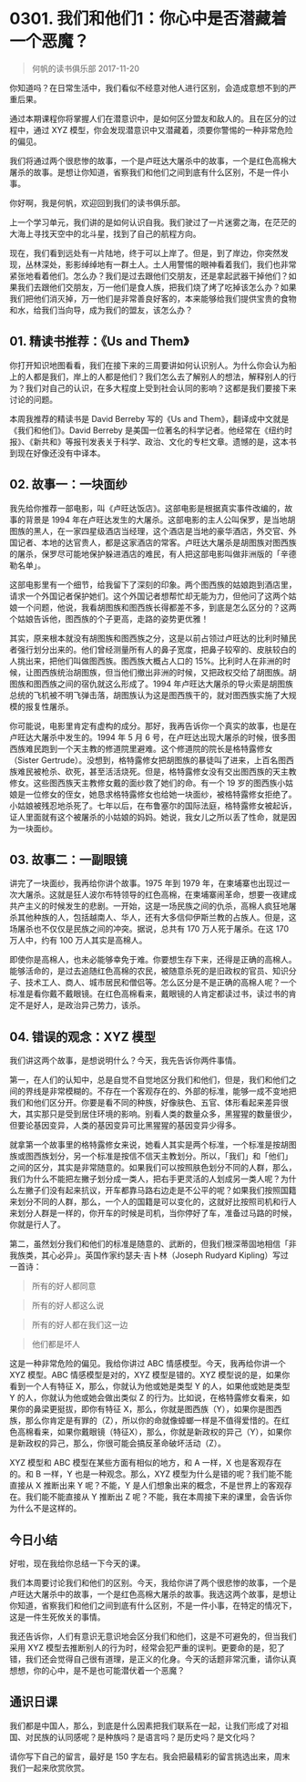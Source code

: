 # 0301. 我们和他们1：你心中是否潜藏着一个恶魔？
> 何帆的读书俱乐部
2017-11-20

你知道吗？在日常生活中，我们看似不经意对他人进行区别，会造成意想不到的严重后果。

通过本期课程你将掌握人们在潜意识中，是如何区分盟友和敌人的。且在区分的过程中，通过 XYZ 模型，你会发现潜意识中又潜藏着，须要你警惕的一种非常危险的偏见。

我们将通过两个很悲惨的故事，一个是卢旺达大屠杀中的故事，一个是红色高棉大屠杀的故事。是想让你知道，省察我们和他们之间到底有什么区别，不是一件小事。

你好啊，我是何帆，欢迎回到我们的读书俱乐部。

上一个学习单元，我们讲的是如何认识自我。我们驶过了一片迷雾之海，在茫茫的大海上寻找天空中的北斗星，找到了自己的航程方向。

现在，我们看到远处有一片陆地，终于可以上岸了。但是，到了岸边，你突然发现，丛林深处，影影绰绰地有一群土人。土人用警惕的眼神看着我们，我们也非常紧张地看着他们。怎么办？我们是过去跟他们交朋友，还是拿起武器干掉他们？如果我们去跟他们交朋友，万一他们是食人族，把我们烧了烤了吃掉该怎么办？如果我们把他们消灭掉，万一他们是非常善良好客的，本来能够给我们提供宝贵的食物和水，给我们当向导，成为我们的盟友，该怎么办？

## 01. 精读书推荐：《Us and Them》

你打开知识地图看看，我们在接下来的三周要讲如何认识别人。为什么你会认为船上的人都是我们，岸上的人都是他们？我们怎么去了解别人的想法，解释别人的行为？我们对自己的认识，在多大程度上受到社会认同的影响？这都是我们要接下来讨论的问题。

本周我推荐的精读书是 David Berreby 写的《Us and Them》，翻译成中文就是《我们和他们》。David Berreby 是美国一位著名的科学记者。他经常在《纽约时报》、《新共和》等报刊发表关于科学、政治、文化的专栏文章。遗憾的是，这本书到现在好像还没有中译本。

## 02. 故事一：一块面纱

我先给你推荐一部电影，叫《卢旺达饭店》。这部电影是根据真实事件改编的，故事的背景是 1994 年在卢旺达发生的大屠杀。这部电影的主人公叫保罗，是当地胡图族的黑人，在一家四星级酒店当经理，这个酒店是当地的豪华酒店，外交官、外国记者、本地的达官贵人，都是这家酒店的常客。卢旺达大屠杀是胡图族对图西族的屠杀，保罗尽可能地保护躲进酒店的难民，有人把这部电影叫做非洲版的「辛德勒名单」。

这部电影里有一个细节，给我留下了深刻的印象。两个图西族的姑娘跑到酒店里，请求一个外国记者保护她们。这个外国记者想帮忙却无能为力，但他问了这两个姑娘一个问题，他说，我看胡图族和图西族长得都差不多，到底是怎么区分的？这两个姑娘告诉他，图西族的个子更高，走路的姿势更优雅！

其实，原来根本就没有胡图族和图西族之分，这是以前占领过卢旺达的比利时殖民者强行划分出来的。他们曾经测量所有人的鼻子宽度，把鼻子较窄的、皮肤较白的人挑出来，把他们叫做图西族。图西族大概占人口的 15%。比利时人在非洲的时候，让图西族统治胡图族，但当他们撤出非洲的时候，又把政权交给了胡图族。胡图族和图西族之间的宿仇就这么形成了。1994 年卢旺达大屠杀的导火索是胡图族总统的飞机被不明飞弹击落，胡图族认为这是图西族干的，就对图西族实施了大规模的报复性屠杀。

你可能说，电影里肯定有虚构的成分。那好，我再告诉你一个真实的故事，也是在卢旺达大屠杀中发生的。1994 年 5 月 6 号，在卢旺达出现大屠杀的时候，很多图西族难民跑到一个天主教的修道院里避难。这个修道院的院长是格特露修女（Sister Gertrude）。没想到，格特露修女把胡图族的暴徒叫了进来，上百名图西族难民被枪杀、砍死，甚至活活烧死。但是，格特露修女没有交出图西族的天主教修女。这些图西族天主教修女戴的面纱救了她们的命。有一个 19 岁的图西族小姑娘是一位修女的侄女，她恳求格特露修女也给她一块面纱，被格特露修女拒绝了。小姑娘被残忍地杀死了。七年以后，在布鲁塞尔的国际法庭，格特露修女被起诉，证人里面就有这个被屠杀的小姑娘的妈妈。她说，我女儿之所以丢了性命，就是因为一块面纱。

## 03. 故事二：一副眼镜

讲完了一块面纱，我再给你讲个故事。1975 年到 1979 年，在柬埔寨也出现过一次大屠杀。这就是狂人波尔布特领导的红色高棉，在柬埔寨闹革命，想要一夜建成共产主义的时候发生的悲剧。一开始，这是一场民族之间的仇杀，高棉人疯狂地屠杀其他种族的人，包括越南人、华人，还有大多信仰伊斯兰教的占族人。但是，这场屠杀也不仅仅是民族之间的冲突。据说，总共有 170 万人死于屠杀。在这 170 万人中，约有 100 万人其实是高棉人。

即使你是高棉人，也未必能够幸免于难。你要想生存下来，还得是正确的高棉人。能够活命的，是过去追随红色高棉的农民，被随意杀死的是旧政权的官员、知识分子、技术工人、商人、城市居民和僧侣等。怎么区分是不是正确的高棉人呢？一个标准是看你戴不戴眼镜。在红色高棉看来，戴眼镜的人肯定都读过书，读过书的肯定不是好人，是政治异己势力，该杀。

## 04. 错误的观念：XYZ 模型

我们讲这两个故事，是想说明什么？今天，我先告诉你两件事情。

第一，在人们的认知中，总是自觉不自觉地区分我们和他们，但是，我们和他们之间的界线是非常模糊的。不存在一个客观存在的、外部的标准，能够一成不变地把我们和他们区分开。你要是看不同的种族，好像肤色、五官、体形看起来差异很大，其实那只是受到居住环境的影响。别看人类的数量众多，黑猩猩的数量很少，但要论基因变异，人类的基因变异可比黑猩猩的基因变异少得多。

就拿第一个故事里的格特露修女来说，她看人其实是两个标准，一个标准是按胡图族或图西族划分，另一个标准是按信不信天主教划分。所以，「我们」和「他们」之间的区分，其实是非常随意的。如果我们可以按照肤色划分不同的人群，那么，我们为什么不能把左撇子划分成一类人，把右手更灵活的人划成另一类人呢？为什么左撇子们没有起来抗议，开车都靠马路右边走是不公平的呢？如果我们按照国籍来划分不同的人群，那么，一个人的国籍是可以变化的，这就好比按照司机和行人来划分人群是一样的，你开车的时候是司机，当你停好了车，准备过马路的时候，你就是行人了。

第二，虽然划分我们和他们的标准是随意的、武断的，但我们根深蒂固地相信「非我族类，其心必异」。英国作家约瑟夫·吉卜林（Joseph Rudyard Kipling）写过一首诗：

> 所有的好人都同意

> 所有的好人都这么说

> 所有的好人都在我们这一边

> 他们都是坏人 

这是一种非常危险的偏见。我给你讲过 ABC 情感模型。今天，我再给你讲一个 XYZ 模型。ABC 情感模型是对的，XYZ 模型是错的。XYZ 模型说的是，如果你看到一个人有特征 X，那么，你就认为他或她是类型 Y 的人，如果他或她是类型 Y 的人，你就认为他或她会做出类似 Z 的行为。比如说，在格特露修女看来，如果你的鼻梁更挺拔，即你有特征 X，那么，你就是图西族（Y），如果你是图西族，那么你肯定是有罪的（Z），所以你的命就像蟑螂一样是不值得爱惜的。在红色高棉看来，如果你戴眼镜（特征X），那么，你就是新政权的异己（Y），如果你是新政权的异己，那么，你很可能会搞反革命破坏活动（Z）。

XYZ 模型和 ABC 模型在某些方面有相似的地方，和 A 一样，X 也是客观存在的。和 B 一样，Y 也是一种观念。那么，XYZ 模型为什么是错的呢？我们能不能直接从 X 推断出来 Y 呢？不能，Y 是人们想象出来的概念，不是世界上的客观存在。我们能不能直接从 Y 推断出 Z 呢？不能，我在本周接下来的课里，会告诉你为什么不是这样的。

## 今日小结

好啦，现在我给你总结一下今天的课。

我们本周要讨论我们和他们的区别。今天，我给你讲了两个很悲惨的故事，一个是卢旺达大屠杀中的故事，一个是红色高棉大屠杀的故事。我选这两个故事，是想让你知道，省察我们和他们之间到底有什么区别，不是一件小事，在特定的情况下，这是一件生死攸关的事情。

我还告诉你，人们有意识无意识地会区分我们和他们，这是不可避免的，但当我们采用 XYZ 模型去推断别人的行为时，经常会犯严重的误判。更要命的是，犯了错，我们还会觉得自己很有道理，是正义的化身。今天的话题非常沉重，请你认真想想，你的心中，是不是也可能潜伏着一个恶魔？

## 通识日课

我们都是中国人，那么，到底是什么因素把我们联系在一起，让我们形成了对祖国、对民族的认同感呢？是种族吗？是语言吗？是历史吗？是文化吗？

请你写下自己的留言，最好是 150 字左右。我会把最精彩的留言挑选出来，周末我们一起来欣赏欣赏。



